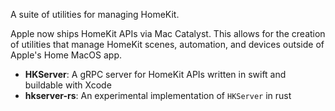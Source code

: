 A suite of utilities for managing HomeKit.

Apple now ships HomeKit APIs via Mac Catalyst. This allows for the creation of utilities that manage HomeKit scenes, automation, and devices outside of Apple's Home MacOS app.

- **HKServer**: A gRPC server for HomeKit APIs written in swift and buildable with Xcode
- **hkserver-rs**: An experimental implementation of `HKServer` in rust
